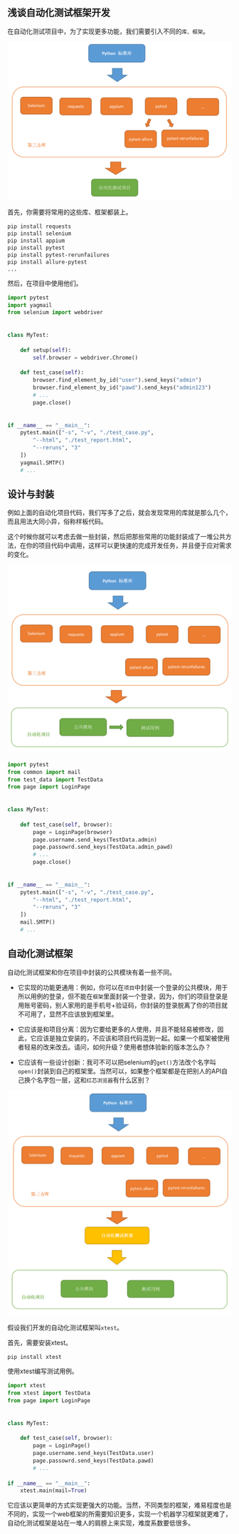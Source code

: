 ## 浅谈自动化测试框架开发


在自动化测试项目中，为了实现更多功能，我们需要引入不同的`库、框架`。

![](./images/test_project.png)

首先，你需要将常用的这些库、框架都装上。

```
pip install requests
pip install selenium
pip install appium
pip install pytest
pip install pytest-rerunfailures
pip install allure-pytest
...
```

然后，在项目中使用他们。
```py
import pytest
import yagmail
from selenium import webdriver


class MyTest:

    def setup(self):
        self.browser = webdriver.Chrome()

    def test_case(self):
        browser.find_element_by_id("user").send_keys("admin")
        browser.find_element_by_id("pawd").send_keys("admin123")
        # ...
        page.close()


if __name__ == "__main__":
    pytest.main(["-s", "-v", "./test_case.py",
        "--html", "./test_report.html",
        "--reruns", "3"
    ])
    yagmail.SMTP()
    # ...

```

## 设计与封装

例如上面的自动化项目代码，我们写多了之后，就会发现常用的库就是那么几个，而且用法大同小异，俗称样板代码。

这个时候你就可以考虑去做一些封装，然后把那些常用的功能封装成了一堆公共方法，在你的项目代码中调用，这样可以更快速的完成开发任务，并且便于应对需求的变化。

![](./images/test_project2.png)

```py
import pytest
from common import mail
from test_data import TestData
from page import LoginPage


class MyTest:

    def test_case(self, browser):
        page = LoginPage(browser)
        page.username.send_keys(TestData.admin)
        page.passowrd.send_keys(TestData.admin_pawd)
        # ...
        page.close()


if __name__ == "__main__":
    pytest.main(["-s", "-v", "./test_case.py",
        "--html", "./test_report.html",
        "--reruns", "3"
    ])
    mail.SMTP()
    # ...

```

## 自动化测试框架

自动化测试框架和你在项目中封装的公共模块有着一些不同。

* 它实现的功能更通用：例如，你可以在`项目`中封装一个登录的公共模块，用于所以用例的登录，但不能在`框架`里面封装一个登录，因为，你们的项目登录是用账号密码，别人家用的是手机号+验证码，你封装的登录脱离了你的项目就不可用了，显然不应该放到框架里。

* 它应该是和项目分离：因为它要给更多的人使用，并且不能轻易被修改，因此，它应该是独立安装的，不应该和项目代码混到一起。如果一个框架被使用者轻易的改来改去。请问，如何升级？使用者想体验新的版本怎么办？

* 它应该有一些设计创新：我可不可以把selenium的`get()`方法改个名字叫`open()`封装到自己的框架里。当然可以，如果整个框架都是在把别人的API自己换个名字包一层，这和`红芯浏览器`有什么区别？


![](./images/test_framework.png)


假设我们开发的自动化测试框架叫`xtest`。

首先，需要安装xtest。

```
pip install xtest
```

使用xtest编写测试用例。

```py
import xtest
from xtest import TestData
from page import LoginPage


class MyTest:

    def test_case(self, browser):
        page = LoginPage()
        page.username.send_keys(TestData.user)
        page.passowrd.send_keys(TestData.pawd)
        # ...

if __name__ == "__main__":
    xtest.main(mail=True)
```

它应该以更简单的方式实现更强大的功能。当然，不同类型的框架，难易程度也是不同的，实现一个web框架的所需要知识更多，实现一个机器学习框架就更难了，自动化测试框架是站在一堆人的肩膀上来实现，难度系数要低很多。

